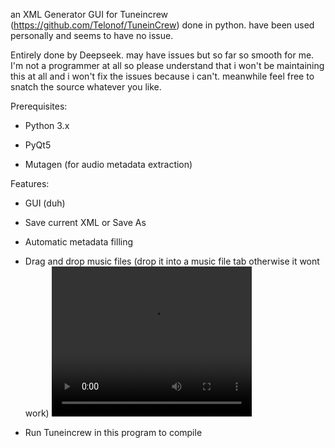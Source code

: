 an XML Generator GUI for Tuneincrew (https://github.com/Telonof/TuneinCrew) done in python. have been used personally and seems to have no issue.

Entirely done by Deepseek. may have issues but so far so smooth for me. I'm not a programmer at all so please understand that i won't be maintaining this at all and i won't fix the issues because i can't. meanwhile feel free to snatch the source whatever you like.

Prerequisites:

- Python 3.x

- PyQt5

- Mutagen (for audio metadata extraction)

Features:

- GUI (duh)

- Save current XML or Save As

- Automatic metadata filling

- Drag and drop music files (drop it into a music file tab otherwise it wont work)
<video src="https://github.com/user-attachments/assets/21d1dda8-864f-40c5-915e-f9838fb7a077" width="320" height="240" controls></video>

- Run Tuneincrew in this program to compile
